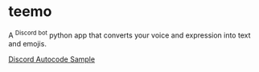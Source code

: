 # teemo
A <sup>Discord bot</sup> python app that converts your voice and expression into text and emojis. 

[Discord Autocode Sample](https://autocode.com/app/discord/basic-discord-example/)
